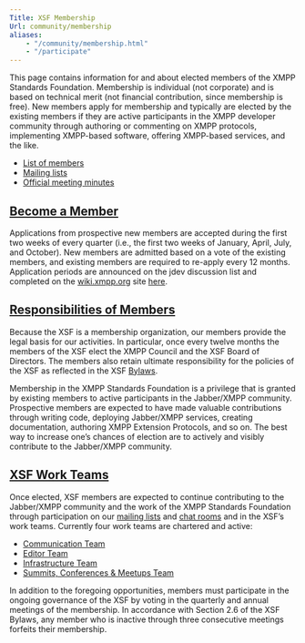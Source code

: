 ```yaml
---
Title: XSF Membership
Url: community/membership
aliases:
    - "/community/membership.html"
    - "/participate"
---
```


This page contains information for and about elected members of the XMPP Standards Foundation. Membership is individual (not corporate) and is based on technical merit (not financial contribution, since membership is free). New members apply for membership and typically are elected by the existing members if they are active participants in the XMPP developer community through authoring or commenting on XMPP protocols, implementing XMPP-based software, offering XMPP-based services, and the like.

* [List of members](/about/xsf/members.html)
* [Mailing lists](/community/mailing-lists.html)
* [Official meeting minutes](/about/xsf/records/meeting-minutes/)

## <a name="application" href="#application">Become a Member</a>

Applications from prospective new members are accepted during the first two weeks of every quarter (i.e., the first two weeks of January, April, July, and October). New members are admitted based on a vote of the existing members, and existing members are required to re-apply every 12 months. Application periods are announced on the jdev discussion list and completed on the [wiki.xmpp.org](https://wiki.xmpp.org) site [here](https://wiki.xmpp.org/web/Membership_Applications).

## <a name="responsibilities" href="#responsibilities">Responsibilities of Members</a>

Because the XSF is a membership organization, our members provide the legal basis for our activities. In particular, once every twelve months the members of the XSF elect the XMPP Council and the XSF Board of Directors. The members also retain ultimate responsibility for the policies of the XSF as reflected in the XSF [Bylaws](/about/xsf/bylaws).

Membership in the XMPP Standards Foundation is a privilege that is granted by existing members to active participants in the Jabber/XMPP community. Prospective members are expected to have made valuable contributions through writing code, deploying Jabber/XMPP services, creating documentation, authoring XMPP Extension Protocols, and so on. The best way to increase one’s chances of election are to actively and visibly contribute to the Jabber/XMPP community.

## <a name="work_teams" href="#work_teams">XSF Work Teams</a>

Once elected, XSF members are expected to continue contributing to the Jabber/XMPP community and the work of the XMPP Standards Foundation through participation on our [mailing lists](/community/mailing-lists) and [chat rooms](/community/chat) and in the XSF’s work teams. Currently four work teams are chartered and active:

* [Communication Team](/about/xsf/comm-team)
* [Editor Team](/about/xsf/editor-team)
* [Infrastructure Team](/about/xsf/infrastructure-team)
* [Summits, Conferences & Meetups Team](/about/xsf/scam-team)

In addition to the foregoing opportunities, members must participate in the ongoing governance of the XSF by voting in the quarterly and annual meetings of the membership. In accordance with Section 2.6 of the XSF Bylaws, any member who is inactive through three consecutive meetings forfeits their membership.

